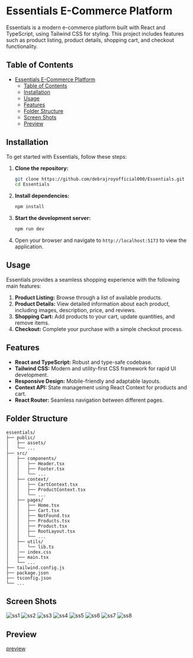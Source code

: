 # Essentials E-Commerce Platform

Essentials is a modern e-commerce platform built with React and TypeScript, using Tailwind CSS for styling. This project includes features such as product listing, product details, shopping cart, and checkout functionality.

## Table of Contents

- [Essentials E-Commerce Platform](#essentials-e-commerce-platform)
  - [Table of Contents](#table-of-contents)
  - [Installation](#installation)
  - [Usage](#usage)
  - [Features](#features)
  - [Folder Structure](#folder-structure)
  - [Screen Shots](#screen-shots)
  - [Preview](#preview)

## Installation

To get started with Essentials, follow these steps:

1. **Clone the repository:**

   ```bash
   git clone https://github.com/debrajroyofficial000/Essentials.git
   cd Essentials
   ```

2. **Install dependencies:**

   ```bash
   npm install
   ```

3. **Start the development server:**

   ```bash
   npm run dev
   ```

4. Open your browser and navigate to `http://localhost:5173` to view the application.

## Usage

Essentials provides a seamless shopping experience with the following main features:

1. **Product Listing:** Browse through a list of available products.
2. **Product Details:** View detailed information about each product, including images, description, price, and reviews.
3. **Shopping Cart:** Add products to your cart, update quantities, and remove items.
4. **Checkout:** Complete your purchase with a simple checkout process.

## Features

- **React and TypeScript:** Robust and type-safe codebase.
- **Tailwind CSS:** Modern and utility-first CSS framework for rapid UI development.
- **Responsive Design:** Mobile-friendly and adaptable layouts.
- **Context API:** State management using React Context for products and cart.
- **React Router:** Seamless navigation between different pages.

## Folder Structure

```
essentials/
├── public/
│   ├── assets/
│   └── ...
├── src/
│   ├── components/
│   │   ├── Header.tsx
│   │   ├── Footer.tsx
│   │   └── ...
│   ├── context/
│   │   ├── CartContext.tsx
│   │   ├── ProductContext.tsx
│   │   └── ...
│   ├── pages/
│   │   ├── Home.tsx
│   │   ├── Cart.tsx
│   │   ├── NotFound.tsx
│   │   ├── Products.tsx
│   │   ├── Product.tsx
│   │   ├── RootLayout.tsx
│   │   └── ...
│   ├── utils/
│   │   └── lib.ts
│   │── index.css
│   ├── main.tsx
│   └── ...
├── tailwind.config.js
├── package.json
├── tsconfig.json
└── ...
```

## Screen Shots

![ss1](./public/assets/s1.png)
![ss2](./public/assets/s2.png)
![ss3](./public/assets/s3.png)
![ss4](./public/assets/s4.png)
![ss5](./public/assets/s5.png)
![ss6](./public/assets/s6.png)
![ss7](./public/assets/s7.png)
![ss8](./public/assets/s8.png)

## Preview

[preview](https://66955f846a04137b2905c88c--react-ts-essentials.netlify.app/)